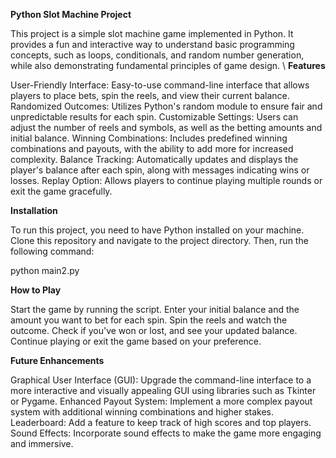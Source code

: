 **Python Slot Machine Project**

This project is a simple slot machine game implemented in Python. It provides a fun and interactive way to understand basic programming concepts, such as loops, conditionals, and random number generation, while also demonstrating fundamental principles of game design.
\\ 
**Features**

User-Friendly Interface: Easy-to-use command-line interface that allows players to place bets, spin the reels, and view their current balance.
Randomized Outcomes: Utilizes Python's random module to ensure fair and unpredictable results for each spin.
Customizable Settings: Users can adjust the number of reels and symbols, as well as the betting amounts and initial balance.
Winning Combinations: Includes predefined winning combinations and payouts, with the ability to add more for increased complexity.
Balance Tracking: Automatically updates and displays the player's balance after each spin, along with messages indicating wins or losses.
Replay Option: Allows players to continue playing multiple rounds or exit the game gracefully.


**Installation**

To run this project, you need to have Python installed on your machine. Clone this repository and navigate to the project directory. Then, run the following command:

python main2.py


**How to Play**

Start the game by running the script.
Enter your initial balance and the amount you want to bet for each spin.
Spin the reels and watch the outcome.
Check if you've won or lost, and see your updated balance.
Continue playing or exit the game based on your preference.


**Future Enhancements**

Graphical User Interface (GUI): Upgrade the command-line interface to a more interactive and visually appealing GUI using libraries such as Tkinter or Pygame.
Enhanced Payout System: Implement a more complex payout system with additional winning combinations and higher stakes.
Leaderboard: Add a feature to keep track of high scores and top players.
Sound Effects: Incorporate sound effects to make the game more engaging and immersive.
